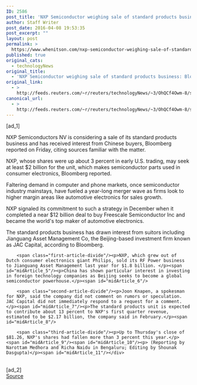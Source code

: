 ```yaml
---
ID: 2586
post_title: 'NXP Semiconductor weighing sale of standard products business: Bloomberg'
author: Staff Writer
post_date: 2016-04-08 19:53:35
post_excerpt: ""
layout: post
permalink: >
  https://www.whenitson.com/nxp-semiconductor-weighing-sale-of-standard-products-business-bloomberg/
published: true
original_cats:
  - technologyNews
original_title:
  - 'NXP Semiconductor weighing sale of standard products business: Bloomberg'
original_link:
  - >
    http://feeds.reuters.com/~r/reuters/technologyNews/~3/OhQCf4Owm-8/story01.htm
canonical_url:
  - >
    http://feeds.reuters.com/~r/reuters/technologyNews/~3/OhQCf4Owm-8/story01.htm
---
```

 [ad_1]
<br><div id="articleText">
<span id="midArticle_start"/>

<span class="focusParagraph" readability="5"><p><span class="articleLocatio&lt;/span&gt;n">NXP Semiconductors NV is considering a sale of its standard products business and has received interest from Chinese buyers, Bloomberg reported on Friday, citing sources familiar with the matter.</span></p></span><span id="midArticle_0"/><p>NXP, whose shares were up about 3 percent in early U.S. trading, may seek at least $2 billion for the unit, which makes semiconductor parts used in consumer electronics, Bloomberg reported. </p><span id="midArticle_1"/><p>Faltering demand in computer and phone markets, once semiconductor industry mainstays, have fueled a year-long merger wave as firms look to higher margin areas like automotive electronics for sales growth.</p><span id="midArticle_2"/><p>NXP signaled its commitment to such a strategy in December when it completed a near $12 billion deal to buy Freescale Semiconductor Inc and became the world's top maker of automotive electronics.</p><span id="midArticle_3"/><p>The standard products business has drawn interest from suitors including Jianguang Asset Management Co, the Beijing-based investment firm known as JAC Capital, according to Bloomberg.</p><span id="midArticle_4"/>
        
        <span class="first-article-divide"/><p>NXP, which grew out of Dutch consumer electronics giant Philips, sold its RF Power business to Jianguang Asset Management last year for $1.8 billion. </p><span id="midArticle_5"/><p>China has shown particular interest in investing in foreign technology companies as Beijing seeks to become a global semiconductor powerhouse.</p><span id="midArticle_6"/>
        
        <span class="second-article-divide"/><p>Joon Knapen, a spokesman for NXP, said the company did not comment on rumors or speculation. JAC Capital did not immediately respond to a request for a comment.</p><span id="midArticle_7"/><p>The standard products unit is expected to contribute about 13 percent to NXP's first quarter revenue, estimated to be $2.17 billion, the company said in February.</p><span id="midArticle_8"/>
        
        <span class="third-article-divide"/><p>Up to Thursday's close of $81.26, NXP's shares had fallen more than 3 percent this year.</p><span id="midArticle_9"/><span id="midArticle_10"/><p> (Reporting by Narottam Medhora and Richa Naidu in Bengaluru; Editing by Shounak Dasgupta)</p><span id="midArticle_11"/></div>
<br>[ad_2]
<br><a href="http://feeds.reuters.com/~r/reuters/technologyNews/~3/OhQCf4Owm-8/story01.htm">Source </a>